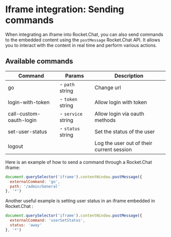 # Iframe integration: Sending commands

When integrating an iframe into Rocket.Chat, you can also send commands to the embedded content using the `postMessage` Rocket.Chat API. It allows you to interact with the content in real time and perform various actions.&#x20;

## Available commands

| Command                 | Params             | Description                               |
| ----------------------- | ------------------ | ----------------------------------------- |
| go                      | - `path` string    | Change url                                |
| login-with-token        | - `token` string   | Allow login with token                    |
| call-custom-oauth-login | - `service` string | Allow login via oauth methods             |
| set-user-status         | - `status` string  | Set the status of the user                |
| logout                  |                    | Log the user out of their current session |



Here is an example of how to send a command through a Rocket.Chat iframe:

```javascript
document.querySelector('iframe').contentWindow.postMessage({
  externalCommand: 'go',
  path: '/admin/General'
}, '*')
```

Another useful example is setting user status in an iframe embedded in Rocket.Chat :&#x20;

```javascript
document.querySelector('iframe').contentWindow.postMessage({
  externalCommand: 'userSetStatus',
  status: 'away'
}, '*')
```



